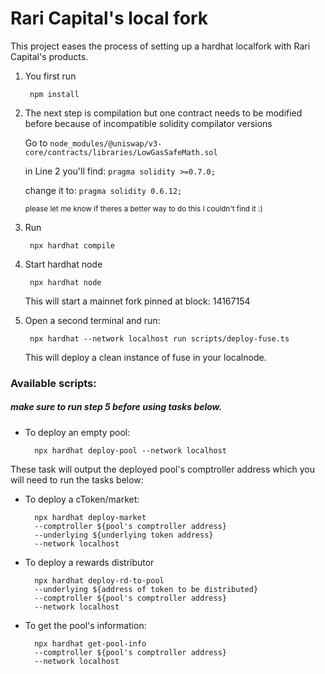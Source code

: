 # Rari Capital's local fork

This project eases the process of setting up a hardhat localfork with Rari Capital's products.

1. You first run 

		npm install 

2. The next step is compilation but one contract needs to be modified before because of incompatible solidity compilator versions

    Go to `node_modules/@uniswap/v3-core/contracts/libraries/LowGasSafeMath.sol`

    in Line 2 you'll find:
        `pragma solidity >=0.7.0;`

    change it to:
        `pragma solidity 0.6.12;`
        
     <sub>please let me know if theres a better way to do this I couldn't find it :)</sub>

3. Run

		npx hardhat compile
        
4. Start hardhat node

		npx hardhat node
        
      This will start a mainnet fork pinned at block: 14167154
      
5. Open a second terminal and run:

		npx hardhat --network localhost run scripts/deploy-fuse.ts
        
      This will deploy a clean instance of fuse in your localnode.
      
      
### Available scripts:  

##### make sure to run step 5 before using tasks below.

- To deploy an empty pool:

		npx hardhat deploy-pool --network localhost
		
These task will output the deployed pool's comptroller address which you will need to run the tasks below:

- To deploy a cToken/market:

		npx hardhat deploy-market 
        --comptroller ${pool's comptroller address} 
        --underlying ${underlying token address} 
        --network localhost
        
- To deploy a rewards distributor

		npx hardhat deploy-rd-to-pool 
        --underlying ${address of token to be distributed}
        --comptroller ${pool's comptroller address}  
        --network localhost

- To get the pool's information:

        npx hardhat get-pool-info 
        --comptroller ${pool's comptroller address} 
        --network localhost
        

<!-- 
# Performance optimizations

For faster runs of your tests and scripts, consider skipping ts-node's type checking by setting the environment variable `TS_NODE_TRANSPILE_ONLY` to `1` in hardhat's environment. For more details see [the documentation](https://hardhat.org/guides/typescript.html#performance-optimizations). -->
